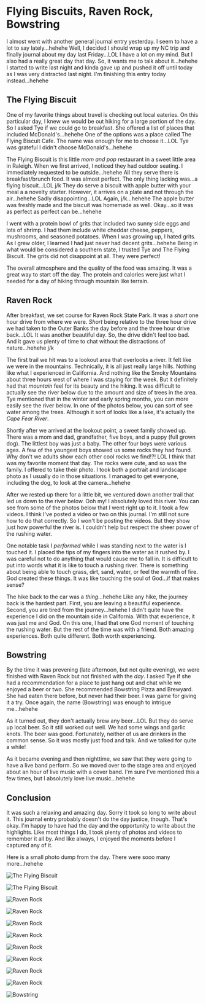 # Flying Biscuits, Raven Rock, Bowstring

I almost went with another general journal entry yesterday. I seem to have a lot to say lately...hehehe Well, I decided I should wrap up my NC trip and finally journal about my day last Friday...LOL I have a lot on my mind. But I also had a really great day that day. So, it wants me to talk about it...hehehe I started to write last night and kinda gave up and pushed it off until today as I was very distracted last night. I'm finishing this entry today instead...hehehe

## The Flying Biscuit

One of my favorite things about travel is checking out local eateries. On this particular day, I knew we would be out hiking for a large portion of the day. So I asked Tye if we could go to breakfast. She offered a list of places that included McDonald's...hehehe One of the options was a place called The Flying Biscuit Cafe. The name was enough for me to choose it...LOL Tye was grateful I didn't choose McDonald's...hehehe

The Flying Biscuit is this little *mom and pop* restaurant in a sweet little area in Raleigh. When we first arrived, I noticed they had outdoor seating. I immediately requested to be outside...hehehe All they serve there is breakfast/brunch food. It was almost perfect. The only thing lacking was...a flying biscuit...LOL j/k They do serve a biscuit with apple butter with your meal a a novelty starter. However, it arrives on a plate and not through the air...hehehe Sadly disappointing...LOL Again, j/k...hehehe The apple butter was freshly made and the biscuit was homemade as well. Okay...so it was as perfect as perfect can be...hehehe

I went with a protein bowl of grits that included two sunny side eggs and lots of shrimp. I had them include white cheddar cheese, peppers, mushrooms, and seasoned potatoes. When I was growing up, I hated grits. As I grew older, I learned I had just never had decent grits...hehehe Being in what would be considered a southern state, I trusted Tye and The Flying Biscuit. The grits did not disappoint at all. They were perfect!

The overall atmosphere and the quality of the food was amazing. It was a great way to start off the day. The protein and calories were just what I needed for a day of hiking through mountain like terrain.

## Raven Rock

After breakfast, we set course for Raven Rock State Park. It was a *short* one hour drive from where we were. *Short* being relative to the three hour drive we had taken to the Outer Banks the day before and the three hour drive back...LOL It was another beautiful day. So, the drive didn't feel too bad. And it gave us plenty of time to chat without the distractions of nature...hehehe j/k

The first trail we hit was to a lookout area that overlooks a river. It felt like we were in the mountains. Technically, it is all just really large hills. Nothing like what I experienced in California. And nothing like the Smoky Mountains about three hours west of where I was staying for the week. But it definitely had that *mountain* feel for its beauty and the hiking. It was difficult to actually see the river below due to the amount and size of trees in the area. Tye mentioned that in the winter and early spring months, you can more easily see the river below. In one of the photos below, you can sort of see water among the trees. Although it sort of looks like a lake, it's actually the *Cape Fear River*.

Shortly after we arrived at the lookout point, a sweet family showed up. There was a mom and dad, grandfather, five boys, and a puppy (full grown dog). The littlest boy was just a baby. The other four boys were various ages. A few of the youngest boys showed us some rocks they had found. Why don't we adults show each other cool rocks we find!?! LOL I think that was my favorite moment that day. The rocks were cute, and so was the family. I offered to take their photo. I took both a portrait and landscape photo as I usually do in those situations. I managed to get everyone, including the dog, to look at the camera...hehehe

After we rested up there for a little bit, we ventured down another trail that led us down to the river below. Ooh my! I absolutely loved this river. You can see from some of the photos below that I went right up to it. I took a few videos. I think I've posted a video or two on this journal. I'm still not sure how to do that correctly. So I won't be posting the videos. But they show just how powerful the river is. I couldn't help but respect the sheer power of the rushing water.

One notable task I *performed* while I was standing next to the water is I touched it. I placed the tips of my fingers into the water as it rushed by. I was careful not to do anything that would cause me to fall in. It is difficult to put into words what it is like to touch a rushing river. There is something about being able to touch grass, dirt, sand, water, or feel the warmth of fire. God created these things. It was like touching the soul of God...if that makes sense?

The hike back to the car was a *thing*...hehehe Like any hike, the journey back is the hardest part. First, you are leaving a beautiful experience. Second, you are tired from the journey...hehehe I didn't quite have the experience I did on the mountain side in California. With that experience, it was just me and God. On this one, I had that one God moment of touching the rushing water. But the rest of the time was with a friend. Both amazing experiences. Both quite different. Both worth experiencing.

## Bowstring

By the time it was prevening (late afternoon, but not quite evening), we were finished with Raven Rock but not finished with the *day*. I asked Tye if she had a recommendation for a place to just hang out and chat while we enjoyed a beer or two. She recommended Bowstring Pizza and Brewyard. She had eaten there before, but never had their beer. I was game for giving it a try. Once again, the name (Bowstring) was enough to intrigue me...hehehe

As it turned out, they don't actually brew any beer...LOL But they do serve up local beer. So it still worked out well. We had some wings and garlic knots. The beer was good. Fortunately, neither of us are drinkers in the common sense. So it was mostly just food and talk. And we talked for quite a while!

As it became evening and then nighttime, we saw that they were going to have a live band perform. So we moved over to the stage area and enjoyed about an hour of live music with a cover band. I'm sure I've mentioned this a few times, but I absolutely love live music...hehehe

## Conclusion

It was such a relaxing and amazing day. Sorry it took so long to write about it. This journal entry probably doesn't do the day justice, though. That's okay. I'm happy to have had the day and the opportunity to write about the highlights. Like most things I do, I took plenty of photos and videos to remember it all by. And like always, I enjoyed the moments before I captured any of it.

Here is a small photo dump from the day. There were sooo many more...hehehe

![The Flying Biscuit](./media/IMG_0859.jpeg)

![The Flying Biscuit](./media/IMG_0862.jpeg)

![Raven Rock](./media/IMG_0863.jpeg)

![Raven Rock](./media/IMG_0874.jpeg)

![Raven Rock](./media/IMG_0885.jpeg)

![Raven Rock](./media/IMG_0887.jpeg)

![Raven Rock](./media/IMG_0889.jpeg)

![Raven Rock](./media/IMG_0892.jpeg)

![Raven Rock](./media/IMG_0897.jpeg)

![Raven Rock](./media/IMG_0900.jpeg)

![Bowstring](./media/IMG_0928.jpeg)